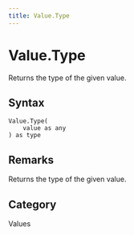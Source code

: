 ```yaml
---
title: Value.Type
---
```


# Value.Type


Returns the type of the given value.


## Syntax

```powerquery
Value.Type(
    value as any
) as type
```


## Remarks

Returns the type of the given value.



## Category
Values
